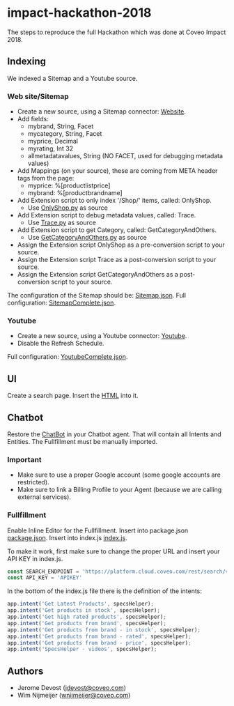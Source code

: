 # impact-hackathon-2018

The steps to reproduce the full Hackathon which was done at Coveo Impact 2018.

## Indexing

We indexed a Sitemap and a Youtube source.

### Web site/Sitemap

* Create a new source, using a Sitemap connector: [Website](https://retail-static.coveodemo.com/sitemap.xml).
* Add fields:
    * mybrand, String, Facet
    * mycategory, String, Facet
    * myprice, Decimal
    * myrating, Int 32
    * allmetadatavalues, String (NO FACET, used for debugging metadata values)
* Add Mappings (on your source), these are coming from META header tags from the page:
    * myprice: %[productlistprice]
    * mybrand: %[productbrandname]
* Add Extension script to only index '/Shop/' items, called: OnlyShop.
    * Use [OnlyShop.py](/Indexing/onlyshop.py) as source
* Add Extension script to debug metadata values, called: Trace.
    * Use [Trace.py](/Indexing/trace.py) as source
* Add Extension script to get Category, called: GetCategoryAndOthers.
    * Use [GetCategoryAndOthers.py](/Indexing/getcategoryandothers.py) as source
* Assign the Extension script OnlyShop as a pre-conversion script to your source.
* Assign the Extension script Trace as a post-conversion script to your source.
* Assign the Extension script GetCategoryAndOthers as a post-conversion script to your source.

The configuration of the Sitemap should be: [Sitemap.json](/Indexing/sitemap.json).
Full configuration: [SitemapComplete.json](/Indexing/sitemapcomplete.json).

### Youtube
* Create a new source, using a Youtube connector: [Youtube](https://www.youtube.com/channel/UCrX0lGAJ3Q-fHiFsOb9hvHw).
* Disable the Refresh Schedule.

Full configuration: [YoutubeComplete.json](/Indexing/youtubecomplete.json).

## UI

Create a search page.
Insert the [HTML](/UI/search.html) into it.

## Chatbot
Restore the [ChatBot](/ChatBot/Agent.zip) in your Chatbot agent. That will contain all Intents and Entities.
The Fullfillment must be manually imported.

### Important
* Make sure to use a proper Google account (some google accounts are restricted).
* Make sure to link a Billing Profile to your Agent (because we are calling external services).

### Fullfillment
Enable Inline Editor for the Fullfillment. 
Insert into package.json [package.json](/ChatBot/package.json).
Insert into index.js [index.js](/ChatBot/index.js).

To make it work, first make sure to change the proper URL and insert your API KEY in index.js.
```javascript
const SEARCH_ENDPOINT = 'https://platform.cloud.coveo.com/rest/search/v2/';
const API_KEY = 'APIKEY'
```

In the bottom of the index.js file there is the definition of the intents:
```javascript
app.intent('Get Latest Products', specsHelper);
app.intent('Get products in stock', specsHelper);
app.intent('Get high rated products', specsHelper);
app.intent('Get products from brand', specsHelper);
app.intent('Get products from brand - in stock', specsHelper);
app.intent('Get products from brand - rated', specsHelper);
app.intent('Get products from brand - price', specsHelper);
app.intent('SpecsHelper - videos', specsHelper);
```

## Authors

* Jerome Devost (jdevost@coveo.com)
* Wim Nijmeijer (wnijmeijer@coveo.com)

